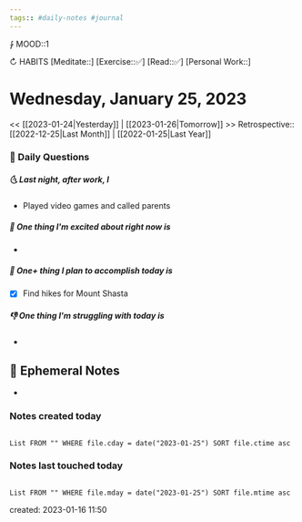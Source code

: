 ```yaml
---
tags:: #daily-notes #journal
---
```


⨑ MOOD::1

↻ HABITS
[Meditate::]
[Exercise::✅]
[Read::✅]
[Personal Work::]

# Wednesday, January 25, 2023

<< [[2023-01-24|Yesterday]] | [[2023-01-26|Tomorrow]] >>
Retrospective:: [[2022-12-25|Last Month]] | [[2022-01-25|Last Year]]

### 📅 Daily Questions

##### 🌜 Last night, after work, I

- Played video games and called parents

##### 🙌 One thing I'm excited about right now is

-

##### 🚀 One+ thing I plan to accomplish today is

- [x] Find hikes for Mount Shasta

##### 👎 One thing I'm struggling with today is

-

## 📝 Ephemeral Notes

- 

### Notes created today

```dataview

List FROM "" WHERE file.cday = date("2023-01-25") SORT file.ctime asc

```

### Notes last touched today

```dataview

List FROM "" WHERE file.mday = date("2023-01-25") SORT file.mtime asc

```

created: 2023-01-16 11:50
